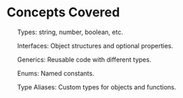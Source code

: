 <h1>Concepts Covered</h1>

<list>
  <ul>Types: string, number, boolean, etc.</ul>
  <ul>Interfaces: Object structures and optional properties.</ul>
  <ul>Generics: Reusable code with different types.</ul>
  <ul>Enums: Named constants.</ul>
  <ul>Type Aliases: Custom types for objects and functions.</ul>
</list>
